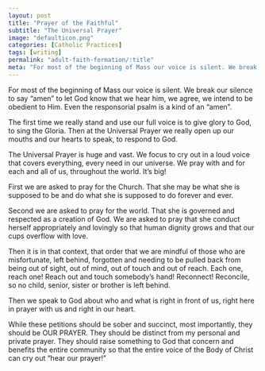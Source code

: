 ```yaml
---
layout: post
title: "Prayer of the Faithful"
subtitle: "The Universal Prayer"
image: "defaulticon.png"
categories: [Catholic Practices]
tags: [writing]
permalink: "adult-faith-formation/:title"
meta: "For most of the beginning of Mass our voice is silent. We break our silence to say 'amen' to let God know that we hear him, we agree, we intend to be obedient to Him. Even the responsorial psalm is a kind of an 'amen'."
---
```

For most of the beginning of Mass our voice is silent. We break our silence to say “amen” to let God know that we hear him, we agree, we intend to be obedient to Him. Even the responsorial psalm is a kind of an “amen”.
<!--more-->

The first time we really stand and use our full voice is to give glory to God, to sing the Gloria. Then at the Universal Prayer we really open up our mouths and our hearts to speak, to respond to God.

The Universal Prayer is huge and vast. We focus to cry out in a loud voice that covers everything, every need in our universe. We pray with and for each and all of us, throughout the world. It’s big!

First we are asked to pray for the Church. That she may be what she is supposed to be and do what she is supposed to do forever and ever.

Second we are asked to pray for the world. That she is governed and respected as a creation of God. We are asked to pray that she conduct herself appropriately and lovingly so that human dignity grows and that our cups overflow with love.

Then it is in that context, that order that we are mindful of those who are misfortunate, left behind, forgotten and needing to be pulled back from being out of sight, out of mind, out of touch and out of reach. Each one, reach one! Reach out and touch somebody’s hand! Reconnect! Reconcile, so no child, senior, sister or brother is left behind.

Then we speak to God about who and what is right in front of us, right here in prayer with us and right in our heart.

While these petitions should be sober and succinct, most importantly, they should be OUR PRAYER. They should be distinct from my personal and private prayer. They should raise something to God that concern and benefits the entire community so that the entire voice of the Body of Christ can cry out “hear our prayer!”